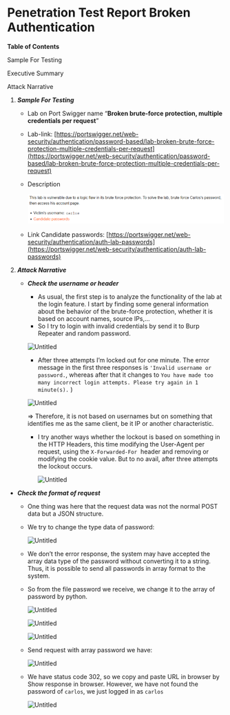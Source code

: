 # Penetration Test Report Broken Authentication

**Table of Contents**

Sample For Testing

Executive Summary

Attack Narrative

1. ***Sample For Testing***
    - Lab on Port Swigger name “**Broken brute-force protection, multiple credentials per request**”
    - Lab-link: [https://portswigger.net/web-security/authentication/password-based/lab-broken-brute-force-protection-multiple-credentials-per-request](https://portswigger.net/web-security/authentication/password-based/lab-broken-brute-force-protection-multiple-credentials-per-request)
    - Description
        
        ![Untitled](LabDemo/Image/Untitled.png)
        
    - Link Candidate passwords: [https://portswigger.net/web-security/authentication/auth-lab-passwords](https://portswigger.net/web-security/authentication/auth-lab-passwords)
2. ***Attack Narrative***
    - ***Check the username or header***
        - As usual, the first step is to analyze the functionality of the lab at the login feature. I start by finding some general information about the behavior of the brute-force protection, whether it is based on account names, source IPs,…
        - So I try to login with invalid credentials by send it to Burp Repeater and random password.
        
        ![Untitled](Penetration%20Test%20Report%20Broken%20Authentication%2009010b19f26c49e996b9455987823204/Untitled%201.png)
        
        - After three attempts I’m locked out for one minute. The error message in the first three responses is `'Invalid username or password.`, whereas after that it changes to `You have made too many incorrect login attempts. Please try again in 1 minute(s).`
        )
        
        ![Untitled](Penetration%20Test%20Report%20Broken%20Authentication%2009010b19f26c49e996b9455987823204/Untitled%202.png)
        
        ⇒ Therefore, it is not based on usernames but on something that identifies me as the same client, be it IP or another characteristic.
        
        - I try another ways whether the lockout is based on something in the HTTP Headers, this time modifying the User-Agent per request, using the `X-Forwarded-For`
         header and removing or modifying the cookie value. But to no avail, after three attempts the lockout occurs.
            
            ![Untitled](Penetration%20Test%20Report%20Broken%20Authentication%2009010b19f26c49e996b9455987823204/Untitled%203.png)
            

- ***Check the format of request***
    - One thing was here that the request data was not the normal POST data but a JSON structure.
    - We try to change the type data of password:
        
        ![Untitled](Penetration%20Test%20Report%20Broken%20Authentication%2009010b19f26c49e996b9455987823204/Untitled%204.png)
        
    - We don’t the error response, the system may have accepted the array data type of the password without converting it to a string. Thus, it is possible to send all passwords in array format to the system.
    - So from the file password we receive, we change it to the array of password by python.
        
        ![Untitled](Penetration%20Test%20Report%20Broken%20Authentication%2009010b19f26c49e996b9455987823204/Untitled%205.png)
        
        ![Untitled](Penetration%20Test%20Report%20Broken%20Authentication%2009010b19f26c49e996b9455987823204/Untitled%206.png)
        
        ![Untitled](Penetration%20Test%20Report%20Broken%20Authentication%2009010b19f26c49e996b9455987823204/Untitled%207.png)
        
    - Send request with array password we have:
        
        ![Untitled](Penetration%20Test%20Report%20Broken%20Authentication%2009010b19f26c49e996b9455987823204/Untitled%208.png)
        
    - We have status code 302, so we copy and paste URL in browser by Show response in browser. However, we have not found the password of `carlos`, we just logged in as `carlos`
        
        ![Untitled](Penetration%20Test%20Report%20Broken%20Authentication%2009010b19f26c49e996b9455987823204/Untitled%209.png)
